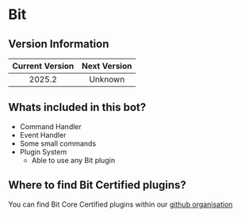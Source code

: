 # Bit
## Version Information
| Current Version | Next Version |
| :---: | :---: |
| 2025.2 | Unknown |

## Whats included in this bot?
- Command Handler
- Event Handler
- Some small commands
- Plugin System
    - Able to use any Bit plugin

## Where to find Bit Certified plugins?
You can find Bit Core Certified plugins within our [github organisation](https://github.com/Bit-Plugins)